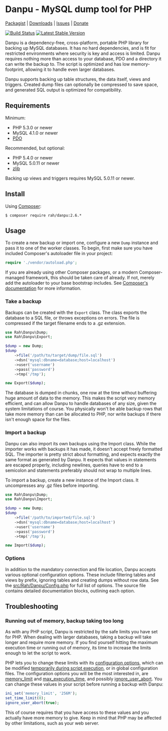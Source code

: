 Danpu - MySQL dump tool for PHP
=========

[Packagist](https://packagist.org/packages/rah/danpu) | [Downloads](https://github.com/gocom/danpu/releases) | [Issues](https://github.com/gocom/danpu/issues) | [Donate](http://rahforum.biz/donate/danpu)

[![Build Status](https://travis-ci.org/gocom/danpu.png?branch=master)](https://travis-ci.org/gocom/danpu) [![Latest Stable Version](https://poser.pugx.org/rah/danpu/v/stable.png)](https://packagist.org/packages/rah/danpu)

Danpu is a dependency-free, cross-platform, portable PHP library for backing up MySQL databases. It has no hard dependencies, and is fit for restricted environments where security is key and access is limited. Danpu requires nothing more than access to your database, PDO and a directory it can write the backup to. The script is optimized and has low memory-footprint, allowing it to handle even larger databases.

Danpu supports backing up table structures, the data itself, views and triggers. Created dump files can optionally be compressed to save space, and generated SQL output is optimized for compatibility.

Requirements
---------

Minimum:

* PHP 5.3.0 or newer
* MySQL 4.1.0 or newer
* [PDO](http://php.net/pdo)

Recommended, but optional:

* PHP 5.4.0 or newer
* MySQL 5.0.11 or newer
* [zlib](http://www.php.net/manual/en/book.zlib.php)

Backing up views and triggers requires MySQL 5.0.11 or newer.

Install
---------

Using [Composer](http://getcomposer.org):

    $ composer require rah/danpu:2.6.*

Usage
---------

To create a new backup or import one, configure a new ```Dump``` instance and pass it to one of the worker classes. To begin, first make sure you have included Composer's autoloader file in your project:

```php
require './vendor/autoload.php';
```

If you are already using other Composer packages, or a modern Composer-managed framework, this should be taken care of already. If not, merely add the autoloader to your base bootstrap includes. See [Composer's documentation](http://getcomposer.org) for more information.

### Take a backup

Backups can be created with the ```Export``` class. The class exports the database to a SQL file, or throws exceptions on errors. The file is compressed if the target filename ends to a .gz extension.

```php
use Rah\Danpu\Dump;
use Rah\Danpu\Export;

$dump = new Dump;
$dump
    ->file('/path/to/target/dump/file.sql')
    ->dsn('mysql:dbname=database;host=localhost')
    ->user('username')
    ->pass('password')
    ->tmp('/tmp');

new Export($dump);
```

The database is dumped in chunks, one row at the time without buffering huge amount of data to the memory. This makes the script very memory efficient, and can allow Danpu to handle databases of any size, given the system limitations of course. You physically won't be able backup rows that take more memory than can be allocated to PHP, nor write backups if there isn't enough space for the files.

### Import a backup

Danpu can also import its own backups using the Import class. While the importer works with backups it has made, it doesn't accept freely formatted SQL. The importer is pretty strict about formatting, and expects exactly the same format as generated by Danpu. It expects that values in statements are escaped properly, including newlines, queries have to end to a semicolon and statements preferably should not wrap to multiple lines.

To import a backup, create a new instance of the Import class. It uncompresses any .gz files before importing.

```php
use Rah\Danpu\Dump;
use Rah\Danpu\Import;

$dump = new Dump;
$dump
    ->file('/path/to/imported/file.sql')
    ->dsn('mysql:dbname=database;host=localhost')
    ->user('username')
    ->pass('password')
    ->tmp('/tmp');

new Import($dump);
```

### Options

In addition to the mandatory connection and file location, Danpu accepts various optional configuration options. These include filtering tables and views by prefix, ignoring tables and creating dumps without row data. See the [src/Rah/Danpu/Config.php](https://github.com/gocom/danpu/blob/master/src/Rah/Danpu/Config.php) for full list of options. The source file contains detailed documentation blocks, outlining each option.

Troubleshooting
---------

### Running out of memory, backup taking too long

As with any PHP script, Danpu is restricted by the safe limits you have set for PHP. When dealing with larger databases, taking a backup will take longer and require more memory. If you find yourself hitting the maximum execution time or running out of memory, its time to increase the limits enough to let the script to work.

PHP lets you to change these limits with its [configuration options](http://php.net/manual/en/ini.core.php), which can be modified [temporarily during script execution](http://php.net/manual/en/function.ini-set.php), or in global configuration files. The configuration options you will be the most interested in, are [memory_limit](http://www.php.net/manual/en/ini.core.php#ini.memory-limit) and [max_execution_time](http://www.php.net/manual/en/info.configuration.php#ini.max-execution-time), and possibly [ignore_user_abort](http://php.net/manual/en/function.ignore-user-abort.php). You can change these values in your script before running a backup with Danpu:

```php
ini_set('memory_limit', '256M');
set_time_limit(0);
ignore_user_abort(true);
```

This of course requires that you have access to these values and you actually have more memory to give. Keep in mind that PHP may be affected by other limitations, such as your web server.
